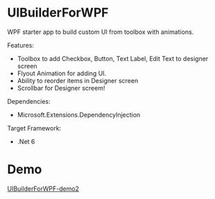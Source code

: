 # UIBuilderForWPF
WPF starter app to build custom UI from toolbox with animations.

Features:
- Toolbox to add Checkbox, Button, Text Label, Edit Text to designer screen
- Flyout Animation for adding UI.
- Ability to reorder items in Designer screen
- Scrollbar for Designer screem!

Dependencies:
- Microsoft.Extensions.DependencyInjection

Target Framework:
- .Net 6

# Demo
[UIBuilderForWPF-demo2](https://user-images.githubusercontent.com/33862877/206663838-3cad8dd6-bad8-4a16-b1d5-191a31f88a7c.gif)
